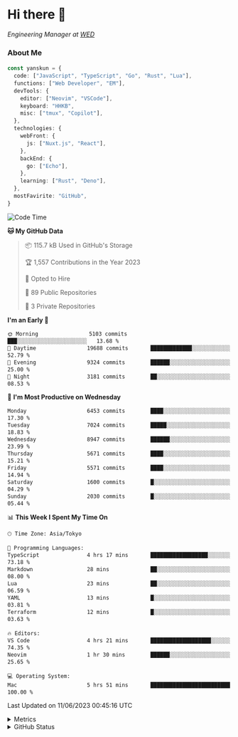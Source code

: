 # Hi there&nbsp;:wave:

<!-- ![Alt text](https://spotify-recently-played-readme.vercel.app/api?user=31kynbuubkiu3r4qh4hjuaglhfay) -->

_Engineering Manager at [WED](https://github.com/wedinc)_

### About Me

```ts
const yanskun = {
  code: ["JavaScript", "TypeScript", "Go", "Rust", "Lua"],
  functions: ["Web Developer", "EM"],
  devTools: {
    editor: ["Neovim", "VSCode"],
    keyboard: "HHKB",
    misc: ["tmux", "Copilot"],
  },
  technologies: {
    webFront: {
      js: ["Nuxt.js", "React"],
    },
    backEnd: {
      go: ["Echo"],
    },
    learning: ["Rust", "Deno"],
  },
  mostFavirite: "GitHub",
}
```

<!--START_SECTION:waka-->
![Code Time](http://img.shields.io/badge/Code%20Time-331%20hrs%2015%20mins-blue)

**🐱 My GitHub Data** 

> 📦 115.7 kB Used in GitHub's Storage 
 > 
> 🏆 1,557 Contributions in the Year 2023
 > 
> 💼 Opted to Hire
 > 
> 📜 89 Public Repositories 
 > 
> 🔑 3 Private Repositories 
 > 
**I'm an Early 🐤** 

```text
🌞 Morning                5103 commits        ███░░░░░░░░░░░░░░░░░░░░░░   13.68 % 
🌆 Daytime                19688 commits       █████████████░░░░░░░░░░░░   52.79 % 
🌃 Evening                9324 commits        ██████░░░░░░░░░░░░░░░░░░░   25.00 % 
🌙 Night                  3181 commits        ██░░░░░░░░░░░░░░░░░░░░░░░   08.53 % 
```
📅 **I'm Most Productive on Wednesday** 

```text
Monday                   6453 commits        ████░░░░░░░░░░░░░░░░░░░░░   17.30 % 
Tuesday                  7024 commits        █████░░░░░░░░░░░░░░░░░░░░   18.83 % 
Wednesday                8947 commits        ██████░░░░░░░░░░░░░░░░░░░   23.99 % 
Thursday                 5671 commits        ████░░░░░░░░░░░░░░░░░░░░░   15.21 % 
Friday                   5571 commits        ████░░░░░░░░░░░░░░░░░░░░░   14.94 % 
Saturday                 1600 commits        █░░░░░░░░░░░░░░░░░░░░░░░░   04.29 % 
Sunday                   2030 commits        █░░░░░░░░░░░░░░░░░░░░░░░░   05.44 % 
```


📊 **This Week I Spent My Time On** 

```text
🕑︎ Time Zone: Asia/Tokyo

💬 Programming Languages: 
TypeScript               4 hrs 17 mins       ██████████████████░░░░░░░   73.18 % 
Markdown                 28 mins             ██░░░░░░░░░░░░░░░░░░░░░░░   08.00 % 
Lua                      23 mins             ██░░░░░░░░░░░░░░░░░░░░░░░   06.59 % 
YAML                     13 mins             █░░░░░░░░░░░░░░░░░░░░░░░░   03.81 % 
Terraform                12 mins             █░░░░░░░░░░░░░░░░░░░░░░░░   03.63 % 

🔥 Editors: 
VS Code                  4 hrs 21 mins       ███████████████████░░░░░░   74.35 % 
Neovim                   1 hr 30 mins        ██████░░░░░░░░░░░░░░░░░░░   25.65 % 

💻 Operating System: 
Mac                      5 hrs 51 mins       █████████████████████████   100.00 % 
```


 Last Updated on 11/06/2023 00:45:16 UTC
<!--END_SECTION:waka-->

<details>
  <summary>Metrics</summary>
  <img src="https://github.com/yanskun/yanskun/blob/main/github-metrics.svg" alt="Metrics">
</details>

<details>
  <summary>GitHub Status</summary>
  <picture>
    <source media="(prefers-color-scheme: dark)" srcset="https://raw.githubusercontent.com/yanskun/yanskun/master/profile-summary-card-output/nord_dark/0-profile-details.svg">
   <img src="https://raw.githubusercontent.com/yanskun/yanskun/master/profile-summary-card-output/default/0-profile-details.svg">
  </picture>
  <br>
  <picture>
    <source media="(prefers-color-scheme: dark)" srcset="https://raw.githubusercontent.com/yanskun/yanskun/master/profile-summary-card-output/nord_dark/1-repos-per-language.svg">
   <img src="https://raw.githubusercontent.com/yanskun/yanskun/master/profile-summary-card-output/default/1-repos-per-language.svg">
  </picture>
  <picture>
    <source media="(prefers-color-scheme: dark)" srcset="https://raw.githubusercontent.com/yanskun/yanskun/master/profile-summary-card-output/nord_dark/2-most-commit-language.svg">
   <img src="https://raw.githubusercontent.com/yanskun/yanskun/master/profile-summary-card-output/default/2-most-commit-language.svg">
  </picture>
  <br>
  <picture>
    <source media="(prefers-color-scheme: dark)" srcset="https://raw.githubusercontent.com/yanskun/yanskun/master/profile-summary-card-output/nord_dark/3-stats.svg">
   <img src="https://raw.githubusercontent.com/yanskun/yanskun/master/profile-summary-card-output/default/3-stats.svg">
  </picture>
  <picture>
    <source media="(prefers-color-scheme: dark)" srcset="https://raw.githubusercontent.com/yanskun/yanskun/master/profile-summary-card-output/nord_dark/4-productive-time.svg">
   <img src="https://raw.githubusercontent.com/yanskun/yanskun/master/profile-summary-card-output/default/4-productive-time.svg">
  </picture>
</details>
